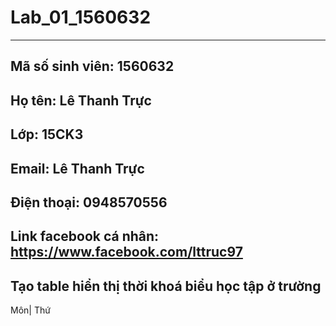 # Lab_01_1560632
---
Mã số sinh viên: 1560632  
---
Họ tên: Lê Thanh Trực 
---
Lớp: 15CK3
---
Email: Lê Thanh Trực
---
Điện thoại: 0948570556
---
Link facebook cá nhân: https://www.facebook.com/lttruc97
---
Tạo table hiển thị thời khoá biểu học tập ở trường
---
Môn| Thứ

